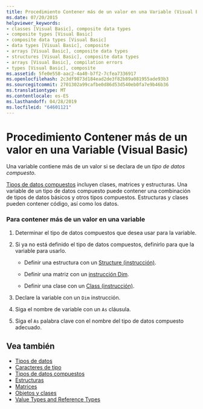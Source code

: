 ```yaml
---
title: Procedimiento Contener más de un valor en una Variable (Visual Basic)
ms.date: 07/20/2015
helpviewer_keywords:
- classes [Visual Basic], composite data types
- composite types [Visual Basic]
- composite data types [Visual Basic]
- data types [Visual Basic], composite
- arrays [Visual Basic], composite data types
- structures [Visual Basic], composite data types
- arrays [Visual Basic], compilation errors
- types [Visual Basic], composite
ms.assetid: 5fe0e558-aac2-4a40-b7f2-7cfea7336917
ms.openlocfilehash: 2c3df9873d184ead2de3f82b89a081955ade93b3
ms.sourcegitcommit: 2701302a99cafbe0d86d53d540eb0fa7e9b46b36
ms.translationtype: MT
ms.contentlocale: es-ES
ms.lasthandoff: 04/28/2019
ms.locfileid: "64601121"
---
```

# <a name="how-to-hold-more-than-one-value-in-a-variable-visual-basic"></a>Procedimiento Contener más de un valor en una Variable (Visual Basic)
Una variable contiene más de un valor si se declara de un *tipo de datos compuesto*.  
  
 [Tipos de datos compuestos](../../../../visual-basic/programming-guide/language-features/data-types/composite-data-types.md) incluyen clases, matrices y estructuras. Una variable de un tipo de datos compuesto puede contener una combinación de tipos de datos básicos y otros tipos compuestos. Estructuras y clases pueden contener código, así como los datos.  
  
### <a name="to-hold-more-than-one-value-in-a-variable"></a>Para contener más de un valor en una variable  
  
1. Determinar el tipo de datos compuestos que desea usar para la variable.  
  
2. Si ya no está definido el tipo de datos compuestos, definirlo para que la variable para usarlo.  
  
    - Definir una estructura con un [Structure (instrucción)](../../../../visual-basic/language-reference/statements/structure-statement.md).  
  
    - Definir una matriz con un [instrucción Dim](../../../../visual-basic/language-reference/statements/dim-statement.md).  
  
    - Definir una clase con un [Class (instrucción)](../../../../visual-basic/language-reference/statements/class-statement.md).  
  
3. Declare la variable con un `Dim` instrucción.  
  
4. Siga el nombre de variable con un `As` cláusula.  
  
5. Siga el `As` palabra clave con el nombre del tipo de datos compuesto adecuado.  
  
## <a name="see-also"></a>Vea también

- [Tipos de datos](../../../../visual-basic/language-reference/data-types/index.md)
- [Caracteres de tipo](../../../../visual-basic/programming-guide/language-features/data-types/type-characters.md)
- [Tipos de datos compuestos](../../../../visual-basic/programming-guide/language-features/data-types/composite-data-types.md)
- [Estructuras](../../../../visual-basic/programming-guide/language-features/data-types/structures.md)
- [Matrices](../../../../visual-basic/programming-guide/language-features/arrays/index.md)
- [Objetos y clases](../../../../visual-basic/programming-guide/language-features/objects-and-classes/index.md)
- [Value Types and Reference Types](../../../../visual-basic/programming-guide/language-features/data-types/value-types-and-reference-types.md)
